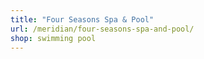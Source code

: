 ```yaml
---
title: "Four Seasons Spa & Pool"
url: /meridian/four-seasons-spa-and-pool/
shop: swimming pool
---
```


